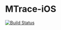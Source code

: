 # MTrace-iOS

[![Build Status](https://travis-ci.org/MTrace/MTrace-iOS.svg?branch=master)](https://travis-ci.org/MTrace/MTrace-iOS)
